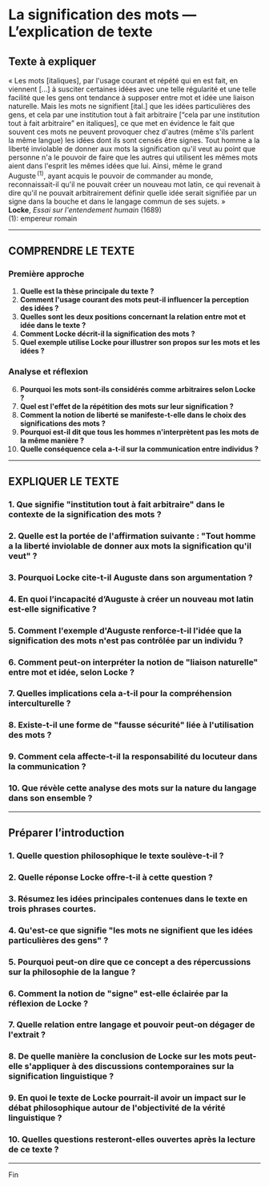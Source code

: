 # La signification des mots — L’explication de texte

## Texte à expliquer
« Les mots [italiques], par l'usage courant et répété qui en est fait, en viennent […] à susciter certaines idées avec une telle régularité et une telle facilité que les gens ont tendance à supposer entre mot et idée une liaison naturelle. Mais les mots ne signifient [ital.] que les idées particulières des gens, et cela par une institution tout à fait arbitraire [“cela par une institution tout à fait arbitraire” en italiques], ce que met en évidence le fait que souvent ces mots ne peuvent provoquer chez d'autres (même s'ils parlent la même langue) les idées dont ils sont censés être signes. Tout homme a la liberté inviolable de donner aux mots la signification qu'il veut au point que personne n'a le pouvoir de faire que les autres qui utilisent les mêmes mots aient dans l'esprit les mêmes idées que lui. Ainsi, même le grand Auguste&#x202F;<sup>(1)</sup>, ayant acquis le pouvoir de commander au monde, reconnaissait-il qu'il ne pouvait créer un nouveau mot latin, ce qui revenait à dire qu'il ne pouvait arbitrairement définir quelle idée serait signifiée par un signe dans la bouche et dans le langage commun de ses sujets. »  
**Locke**, *Essai sur l'entendement humain* (1689)  
(1): empereur romain

---

## COMPRENDRE LE TEXTE

### Première approche

1. **Quelle est la thèse principale du texte ?**  
2. **Comment l'usage courant des mots peut-il influencer la perception des idées ?**  
3. **Quelles sont les deux positions concernant la relation entre mot et idée dans le texte ?**  
4. **Comment Locke décrit-il la signification des mots ?**  
5. **Quel exemple utilise Locke pour illustrer son propos sur les mots et les idées ?**  

### Analyse et réflexion

6. **Pourquoi les mots sont-ils considérés comme arbitraires selon Locke ?**  
7. **Quel est l'effet de la répétition des mots sur leur signification ?**  
8. **Comment la notion de liberté se manifeste-t-elle dans le choix des significations des mots ?**  
9. **Pourquoi est-il dit que tous les hommes n'interprètent pas les mots de la même manière ?**  
10. **Quelle conséquence cela a-t-il sur la communication entre individus ?**  

---

## EXPLIQUER LE TEXTE

### 1. Que signifie "institution tout à fait arbitraire" dans le contexte de la signification des mots ?  
### 2. Quelle est la portée de l'affirmation suivante : "Tout homme a la liberté inviolable de donner aux mots la signification qu'il veut" ?  
### 3. Pourquoi Locke cite-t-il Auguste dans son argumentation ?  
### 4. En quoi l’incapacité d’Auguste à créer un nouveau mot latin est-elle significative ?  
### 5. Comment l'exemple d'Auguste renforce-t-il l'idée que la signification des mots n'est pas contrôlée par un individu ?  

### 6. Comment peut-on interpréter la notion de "liaison naturelle" entre mot et idée, selon Locke ?  
### 7. Quelles implications cela a-t-il pour la compréhension interculturelle ?  
### 8. Existe-t-il une forme de "fausse sécurité" liée à l'utilisation des mots ?  
### 9. Comment cela affecte-t-il la responsabilité du locuteur dans la communication ?  
### 10. Que révèle cette analyse des mots sur la nature du langage dans son ensemble ?  

---

## Préparer l’introduction

### 1. Quelle question philosophique le texte soulève-t-il ?  
### 2. Quelle réponse Locke offre-t-il à cette question ?  
### 3. Résumez les idées principales contenues dans le texte en trois phrases courtes.  
### 4. Qu'est-ce que signifie "les mots ne signifient que les idées particulières des gens" ?  
### 5. Pourquoi peut-on dire que ce concept a des répercussions sur la philosophie de la langue ?  

### 6. Comment la notion de "signe" est-elle éclairée par la réflexion de Locke ?  
### 7. Quelle relation entre langage et pouvoir peut-on dégager de l'extrait ?  
### 8. De quelle manière la conclusion de Locke sur les mots peut-elle s'appliquer à des discussions contemporaines sur la signification linguistique ?  
### 9. En quoi le texte de Locke pourrait-il avoir un impact sur le débat philosophique autour de l'objectivité de la vérité linguistique ?  
### 10. Quelles questions resteront-elles ouvertes après la lecture de ce texte ?  

--- 

Fin